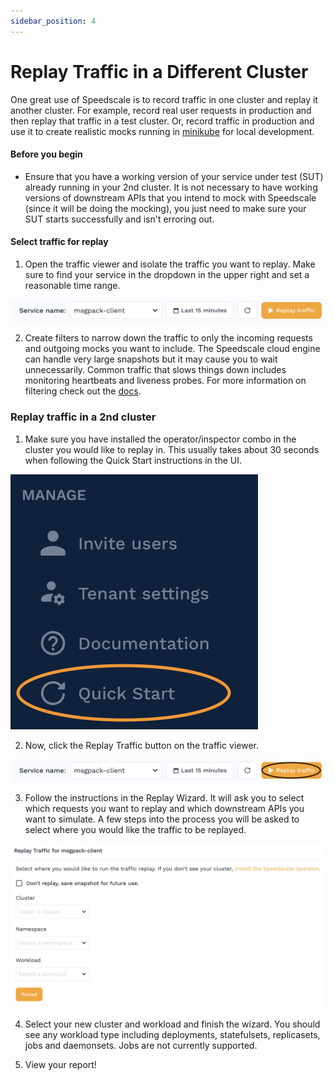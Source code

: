 ```yaml
---
sidebar_position: 4
---
```



# Replay Traffic in a Different Cluster

One great use of Speedscale is to record traffic in one cluster and replay it another cluster. For example, record real user requests in production and then replay that traffic in a test cluster. Or, record traffic in production and use it to create realistic mocks running in [minikube](https://minikube.sigs.k8s.io/docs/start/) for local development.

#### Before you begin

* Ensure that you have a working version of your service under test (SUT) already running in your 2nd cluster. It is not necessary to have working versions of downstream APIs that you intend to mock with Speedscale (since it will be doing the mocking), you just need to make sure your SUT starts successfully and isn't erroring out.

#### Select traffic for replay

1. Open the traffic viewer and isolate the traffic you want to replay. Make sure to find your service in the dropdown in the upper right and set a reasonable time range.

![Traffic Selector](./traffic_header.png)

2. Create filters to narrow down the traffic to only the incoming requests and outgoing mocks you want to include. The Speedscale cloud engine can handle very large snapshots but it may cause you to wait unnecessarily. Common traffic that slows things down includes monitoring heartbeats and liveness probes. For more information on filtering check out the [docs](/reference/filters/README.md).

### Replay traffic in a 2nd cluster

1. Make sure you have installed the operator/inspector combo in the cluster you would like to replay in. This usually takes about 30 seconds when following the Quick Start instructions in the UI. 

![Quick Start](./quick_start.png)

2. Now, click the Replay Traffic button on the traffic viewer.

![Traffic Replay](./traffic_header_replay.png)

3. Follow the instructions in the Replay Wizard. It will ask you to select which requests you want to replay and which downstream APIs you want to simulate. A few steps into the process you will be asked to select where you would like the traffic to be replayed.

![Replay 2nd Cluster](./replay_new_cluster.png)

4. Select your new cluster and workload and finish the wizard. You should see any workload type including deployments, statefulsets, replicasets, jobs and daemonsets. Jobs are not currently supported.

5. View your report!
